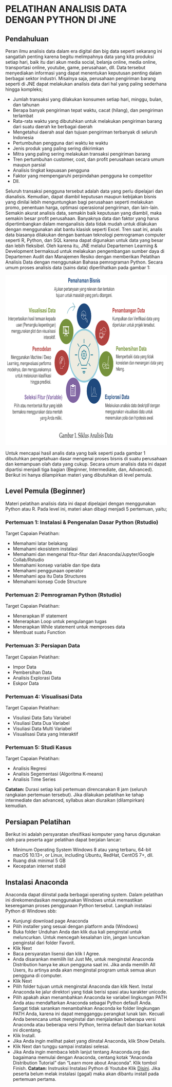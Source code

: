 # PELATIHAN ANALISIS DATA DENGAN PYTHON DI JNE 

## Pendahuluan

Peran ilmu analisis data dalam era digital dan big data seperti sekarang ini sangatlah penting karena begitu melimpahnya data yang kita produksi setiap hari, baik itu dari akun media social, belanja online, media online, transportasi online, youtube, game, perusahaan, dll. Data tersebut menyediakan informasi yang dapat menentukan keputusan penting dalam berbagai sektor industri. Misalnya saja, perusahaan pengiriman barang seperti di JNE dapat melakukan analisis data dari hal yang paling sederhana hingga kompleks; 

*	Jumlah transaksi yang dilakukan konsumen setiap hari, minggu, bulan, dan tahunan
*	Berapa banyak pengiriman tepat waktu, cacat (hilang), dan pengiriman terlambat
*	Rata-rata waktu yang dibutuhkan untuk melakukan pengiriman barang dari suatu daerah ke berbagai daerah
*	Mengetahui daerah asal dan tujuan pengiriman terbanyak di seluruh Indonesia
* Pertumbuhan pengguna dari waktu ke waktu
*	Jenis produk yang paling sering dikirimkan
*	Mitra yang paling sering melakukan transaksi pengiriman barang
*	Tren pertumbuhan customer, cost, dan profit perusahaan secara umum maupun parsial
*	Analisis tingkat kepuasan pengguna
*	Faktor yang mempengaruhi perpindahan pengguna ke competitor
*	Dll.

Seluruh transaksi pengguna tersebut adalah data yang perlu dipelajari dan dianalisis. Kemudian, dapat diambil keputusan maupun kebijakan bisnis yang dinilai lebih menguntungkan bagi perusahaan seperti melakukan promo, penentuan harga, optimasi operasional pengiriman, dan lain-lain. Semakin akurat analisis data, semakin baik keputusan yang diambil, maka semakin besar profit perusahaan. Banyaknya data dan faktor yang harus dipertimbangkan dalam menganalisis data tidak mudah untuk dilakukan dengan menggunakan alat bantu klasisk seperti Excel. Tren saat ini, analis data biasanya dilakukan dengan bantuan teknologi pemrograman computer seperti R, Python, dan SQL karena dapat digunakan untuk data yang besar dan lebih fleksibel. Oleh karena itu, JNE melalui Departemen Learning & Development bermaksud untuk melakukan pengembangan sumber daya di Departemen Audit dan Manajemen Resiko dengan memberikan Pelatihan Analisis Data dengan menggunakan Bahasa pemrograman Python. Secara umum proses analisis data (sains data) diperlihatkan pada gambar 1:

<img src="https://github.com/sainzdata/Py_JNE/blob/main/images/siklus_data_science.png" width="848" height="530">

Untuk mencapai hasil analis data yang baik seperti pada gambar 1 dibutuhkan pengetahuan dasar mengenai proses bisnis di suatu perusahaan dan kemampuan olah data yang cukup. Secara umum analisis data ini dapat dipartisi menjadi tiga bagian (Beginner, Intermediate, dan, Advanced).  Berikut ini hanya dilampirkan materi yang dibutuhkan di level pemula.

## Level Pemula (Beginner)

Materi pelatihan analisis data ini dapat dipelajari dengan menggunakan Python atau R. Pada level ini, materi akan dibagi menjadi 5 pertemuan, yaitu;

### Pertemuan 1: Instalasi & Pengenalan Dasar Python (Rstudio)

Target Capaian Pelatihan:
*	Memahami latar belakang 
*	Memahami ekosistem instalasi 
*	Memahami dan mengenal fitur-fitur dari Anaconda/Jupyter/Google Collab/Rstudio
*	Memahami konsep variable dan tipe data 
*	Memahami penggunaan operator 
*	Memahami apa itu Data Structures 
*	Memahami konsep Code Structure

### Pertemuan 2: Pemrograman Python (Rstudio)

Target Capaian Pelatihan:
*	Menerapkan IF statement
*	Menerapkan Loop untuk pengulangan tugas
*	Menerapkan While statement untuk memproses data
*	Membuat suatu Function 

### Pertemuan 3: Persiapan Data 

Target Capaian Pelatihan:
*	Impor Data
*	Pembersihan Data
*	Analisis Explorasi Data
*	Eskpor Data

### Pertemuan 4: Visualisasi Data 

Target Capaian Pelatihan:
*	Visuliasi Data Satu Variabel
*	Visuliasi Data Dua Variabel
*	Visuliasi Data Multi Variabel
*	Visualisasi Data yang Interaktif 

### Pertemuan 5: Studi Kasus 

Target Capaian Pelatihan:
*	Analisis Regresi
*	Analisis Segementasi (Algoritma K-means)
*	Analisis Time Series  

**Catatan:** Durasi setiap kali pertemuan direncanakan 8 jam (seluruh rangkaian pertemuan tersebut).  Jika dilakukan pelatihan ke tahap intermediate dan advanced, syllabus akan diuraikan (dilampirkan) kemudian.

## Persiapan Pelatihan
Berikut ini adalah persyaratan sfesifikasi komputer yang harus digunakan oleh para peserta agar pelatihan dapat berjalan lancar:
*	Minimum Operating System Windows 8 atau yang terbaru, 64-bit macOS 10.13+, or Linux, including Ubuntu, RedHat, CentOS 7+, dll. 
*	Ruang disk minimal 5 GB
*	Kecepatan internet stabil

## Instalasi Anaconda

Anaconda dapat diinstal pada berbagai operating system. Dalam pelatihan ini direkomendasikan menggunakan Windows untuk memastikan keseregaman proses penggunaan Python tersebut. Langkah instalasi Python di Windows sbb:
*	Kunjungi download page Anaconda
*	Pilih installer yang sesuai dengan platform anda (Windows)
*	Buka folder Unduhan Anda dan klik dua kali penginstal untuk meluncurkan. Untuk mencegah kesalahan izin, jangan luncurkan penginstal dari folder Favorit.
*	Klik Next
*	Baca persyaratan lisensi dan klik I Agree.
*	Anda disarankan memilih list Just Me, untuk menginstal Anaconda Distribution hanya ke akun pengguna saat ini. Jika anda memilih All Users, itu artinya anda akan menginstal program untuk semua akun pengguna di computer.
*	Klik Next
*	Pilih folder tujuan untuk menginstal Anaconda dan klik Next. Instal Anaconda ke jalur direktori yang tidak berisi spasi atau karakter unicode.
*	Pilih apakah akan menambahkan Anaconda ke variabel lingkungan PATH Anda atau mendaftarkan Anaconda sebagai Python default Anda. Sangat  tidak sarankan menambahkan Anaconda ke folder lingkungan PATH Anda, karena ini dapat mengganggu perangkat lunak lain. Kecuali Anda berencana untuk menginstal dan menjalankan beberapa versi Anaconda atau beberapa versi Python, terima default dan biarkan kotak ini dicentang. 
*	Klik Install. 
*	Jika Anda ingin melihat paket yang diinstal Anaconda, klik Show Details.
*	Klik Next dan tunggu sampai instalasi selesai. 
*	Jika Anda ingin membaca lebih lanjut tentang Anaconda.org dan bagaimana memulai dengan Anaconda, centang kotak “Anaconda Distribution Tutorial” dan “Learn more about Anaconda”. Klik tombol Finish.
**Catatan:** Instrusksi Instalasi Python di Youtube Klik [Disini](https://www.youtube.com/watch?v=qs43taEzepc&ab_channel=AutoDidak). Jika peserta belum melak instalasi (gagal) maka akan dibantu install pada pertemuan pertama.

